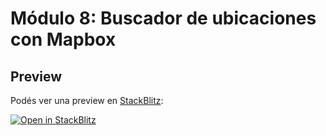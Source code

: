 # Módulo 8: Buscador de ubicaciones con Mapbox

## Preview

Podés ver una preview en [StackBlitz](http://stackblitz.com/):

[![Open in StackBlitz](https://developer.stackblitz.com/img/open_in_stackblitz.svg)](https://stackblitz.com/github/aprende-a-programar/dwf-examples/tree/main/m8-mapbox)
